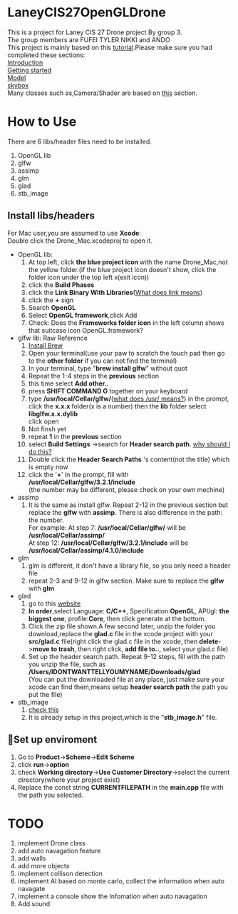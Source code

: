 # LaneyCIS27OpenGLDrone
This is a project for Laney CIS 27 Drone project By group 3.<br/>
The group members are FUFEI TYLER NIKKI and ANDO<br/>
This project is mainly based on this <a href="https://learnopengl.com/">tutorial</a>.Please make sure you had completed these sections:<br/>
<a href="https://learnopengl.com/Introduction">Introduction</a><br/>
<a href=https://learnopengl.com/Getting-started/OpenGL>Getting started</a><br/>
<a href="https://learnopengl.com/Model-Loading/Assimp">Model</a><br/>
<a href="https://learnopengl.com/Advanced-OpenGL/Cubemaps">skybox</a><br/>
Many classes such as,Camera/Shader are based on <a href="https://learnopengl.com/code_viewer_gh.php?code=src/4.advanced_opengl/6.2.cubemaps_environment_mapping/cubemaps_environment_mapping.cpp">this</a> section.

# How to Use
There are 6 libs/header files need to be installed.<br/>
<ol>
<li>OpenGL lib</li>

<li>glfw</li>
<li>assimp</li>
<li>glm</li>
<li>glad</li>
<li>stb_image</li>
</ol>

## Install libs/headers

For Mac user,you are assumed to use <b>Xcode</b>:<br/>
Double click the Drone_Mac.xcodeproj to open it.
<ul>
<li>OpenGL lib:
<ol>
<li>At top left, click <b>the blue project icon </b>with the name Drone_Mac,not the yellow folder.(if the blue project icon doesn't show, click the folder icon under the top left x(exit icon))</li>
<li>click the <b>Build Phases</b></li>
<li>click the <b>Link Binary With Libraries</b>(<a href="https://stackoverflow.com/questions/23177550/what-does-it-mean-to-link-against-something">What does link means</a>)</li>
<li>click the <b>+</b> sign</li>
<li>Search  <b>OpenGL</b></li>
<li>Select <b>OpenGL framework</b>,click Add</li>
<li>Check: Does the <b>Frameworks folder icon</b> in the left column shows that suitcase icon OpenGL.framework?</li>
</ol> </li>

<li>glfw lib: <a herf="https://learnopengl.com/Getting-started/Creating-a-window"> Raw Reference</a>
<ol>
<li><a href="https://brew.sh/">Install Brew</a></li>
<li>Open your terminal(use your paw to scratch the touch pad then go to the <b>other folder</b> if you can not find the terminal)</li>
<li>In your terminal, type "<b>brew install glfw</b>" without quot</li>
<li>Repeat the 1-4 steps in the <b>previous</b> section</li>
<li> this time select <b>Add other..</b></li>
<li>press <b>SHIFT COMMAND G</b> together on your keyboard</li>
<li>type <b>/usr/local/Cellar/glfw/</b>(<a href="https://askubuntu.com/questions/130186/what-is-the-rationale-for-the-usr-directory">what does /usr/ means?</a>) in the prompt, click the <b> x.x.x </b>folder(x is a number) then the <b>lib</b> folder select <b>libglfw.x.x.dylib</b></li> click open
<li>Not finsh yet</li>
<li>repeat <b>1</b> in the <b>previous</b> section</li>
<li>select <b>Build Settings</b> ->search for <b>Header search path</b>. <a href="https://www.quora.com/What-is-the-difference-between-a-header-file-and-a-library-in-c-programming-language">why should I do this?</a></li>
<li>Double click the <b>Header Search Paths</b> 's content(not the title) which is empty now </li>
<li>click the '<b>+</b>' in the prompt, fill with <b>/usr/local/Cellar/glfw/3.2.1/include</b></li>(the number may be different, please check on your own mechine)
</ol>
</li>

<li>assimp
<ol>
<li>It is the same as install glfw. Repeat 2-12 in the previous section but replace the <b>glfw</b> with <b>assimp</b>. There is also difference in the path: the number. <br/>
For example: At step 7: <b>/usr/local/Cellar/glfw/</b> will be <b>/usr/local/Cellar/assimp/</b> <br/>
At step 12: <b>/usr/local/Cellar/glfw/3.2.1/include</b> will be <b>/usr/local/Cellar/assimp/4.1.0/include</b>
</li>
</ol>
</li>
<li>glm
<ol>
<li>glm is different, it don't have a library file, so you only need a  header file</li>
<li>repeat 2-3 and 9-12 in glfw section. Make sure to replace the <b>glfw</b> with <b>glm</b></br>
</ol>
</li>
<li>glad
<ol>
<li>go to this <a href="http://glad.dav1d.de/">website</a> </li>
<li><b>In order</b>,select Language: <b>C/C++</b>, Specification:<b>OpenGL</b>, API/gl: <b>the biggest one</b>, profile:<b>Core</b>, then click generate at the bottom.</li>
<li>Click the zip file shown.A few second later, unzip the folder you download,replace the <b>glad.c</b> file in the xcode project with your <b>src/glad.c</b> file(right click the glad.c file in the xcode, then <b>delete</b>-><b>move to trash</b>, then right click, <b>add file to..</b>, select your glad.c file)</li>
<li>Set up the header search path. Repeat 9-12 steps, fill with the path you unzip the file, such as<b> /Users/IDONTWANTTELLYOUMYNAME/Downloads/glad</b></li>(You can put the downloaded file at any place, just make sure your xcode can find them,means setup <b>header search path</b> the path you put the file)
</ol>
</li>
<li>stb_image
<ol>
<li><a href="https://github.com/nothings/stb/blob/master/stb_image.h">check this</a></li>
<li>It is already setup in this project,which is the "<b>stb_image.h</b>" file.</li>
</ol>
</li>
</ul>

## Set up enviroment
<ol>
<li>Go to <b>Product</b>-><b>Scheme</b>-><b>Edit Scheme</b></li>
<li>click <b>run</b>-><b>option</b></li>
<li>check <b>Working directory</b>-><b>Use Customer Directory</b>->select the current directory(where your project exist)</li>
<li>Replace the const string <b>CURRENTFILEPATH</b> in the <b>main.cpp</b> file with the path you selected.</li>

</ol>

# TODO

<ol>
<li>implement Drone class</li>
<li>add auto navagation feature</li>
<li>add walls</li>
<li>add more objects</li>
<li>implement collison detection</li>
<li>implement AI based on monte carlo, collect the information when auto navagate</li>
<li>implement a console show the Infomation when auto navagation</li>
<li>Add sound</li>
</ol>



